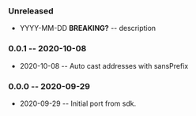 ### Unreleased

- YYYY-MM-DD **BREAKING?** -- description

### 0.0.1 -- 2020-10-08

- 2020-10-08 -- Auto cast addresses with sansPrefix

### 0.0.0 -- 2020-09-29

- 2020-09-29 -- Initial port from sdk.
